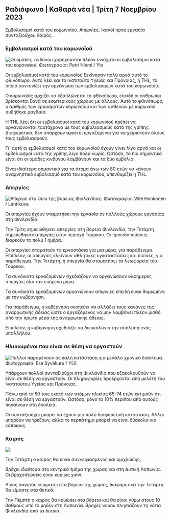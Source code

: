 ## Ραδιόφωνο \| Καθαρά νέα \| Τρίτη 7 Νοεμβρίου 2023

Εμβολιασμοί κατά του κορωνοϊού. Απεργίες. Ικανοί προς εργασία συνταξιούχοι. Καιρός.

### Εμβολιασμοί κατά του κορωνοϊού

![Οι ομάδες κινδύνου χορηγούνται πλέον ενισχυτικοί εμβολιασμοί κατά του κοροναϊού. Φωτογραφία: Petri Niemi / Yle](https://images.cdn.yle.fi/image/upload/c_crop,h_2266,w_4027,x_0,y_0/ar_1.777777777777777,c_fill,g_faces,h_1_6100,w_q_auto:eco/f_auto/fl_lossy/v1675253861/39-99789363046bc0166b4)

Οι εμβολιασμοί κατά του κορωνοϊού ξεκίνησαν πολύ αργά αυτό το φθινόπωρο. Αυτό λέει και το Ινστιτούτο Υγείας και Πρόνοιας, ή THL, το οποίο συντονίζει την οργάνωση των εμβολιασμών κατά του κορωνοϊού.

Ο κορωνοϊός αρχίζει να εξαπλώνεται το φθινόπωρο, επειδή οι άνθρωποι βρίσκονται ξανά σε εσωτερικούς χώρους με άλλους. Αυτό το φθινόπωρο, ο αριθμός των κρουσμάτων κορωνοϊού και των ασθενών με κορωνοϊό αυξήθηκε ραγδαία.

Η THL λέει ότι οι εμβολιασμοί κατά του κορωνοϊού πρέπει να οργανώνονται ταυτόχρονα με τους εμβολιασμούς κατά της γρίπης. Διαφορετικά, δεν υπάρχουν αρκετοί εργαζόμενοι για να χειριστούν όλους τους εμβολιασμούς.

Γι' αυτό οι εμβολιασμοί κατά του κορωνοϊού έχουν γίνει λίγο αργά και οι εμβολιασμοί κατά της γρίπης λίγο πολύ νωρίς. Ωστόσο, το πιο σημαντικό είναι ότι οι ομάδες κινδύνου λαμβάνουν και τα δύο εμβόλια.

Είναι ιδιαίτερα σημαντικό για τα άτομα άνω των 80 ετών να κάνουν αναμνηστικό εμβολιασμό κατά του κορωνοϊού, υπενθυμίζει η THL.

### Απεργίες

![Απεργοί στο Oulu της βόρειας Φινλανδίας. Φωτογραφία: Ville Honkonen / Lehtikuva](https://images.cdn.yle.fi/image/upload/c_crop,h_2880,w_5120,x_0,y_533/ar_1.777777777777777,c_fill,g_510,whq_auto:eco/f_auto/fl_lossy/v1699368229/39-11968696549f7933eb81)

Οι απεργίες έχουν σταματήσει την εργασία σε πολλούς χώρους εργασίας στη Φινλανδία.

Την Τρίτη σημειώθηκαν απεργίες στη βόρεια Φινλανδία, την Τετάρτη σημειώθηκαν απεργίες στην περιοχή Τούρκου. Οι προειδοποιήσεις διαρκούν το πολύ 1 ημέρα.

Οι απεργίες σταματούν τα εργοστάσια για μια μέρα, για παράδειγμα. Επιπλέον, οι απεργίες κλείνουν αθλητικές εγκαταστάσεις και πισίνες, για παράδειγμα. Την Τετάρτη, η απεργία θα σταματήσει τα λεωφορεία του Τούρκου.

Τα συνδικάτα εργαζομένων σχεδιάζουν να οργανώσουν ολοήμερες απεργίες όλο τον επόμενο μήνα.

Τα συνδικάτα εργαζομένων οργανώνουν απεργίες επειδή είναι θυμωμένα με την κυβέρνηση.

Για παράδειγμα, η κυβέρνηση σκοπεύει να αλλάξει τους κανόνες της αναρρωτικής άδειας ώστε ο εργαζόμενος να μην λαμβάνει πλέον μισθό από την πρώτη μέρα της αναρρωτικής άδειας.

Επιπλέον, η κυβέρνηση σχεδιάζει να διευκολύνει την απόλυση ενός υπαλλήλου.

### Ηλικιωμένοι που είναι σε θέση να εργαστούν

![Πολλοί παραμένουν σε καλή κατάσταση για μεγάλο χρονικό διάστημα. Φωτογραφία: Esa Syväkuru / YLE](https://images.cdn.yle.fi/image/upload/c_crop,h_3375,w_6000,x_0,y_47/ar_1.7777777777777777,c_fill,g_50,h_100,h_100,000,000,000,000,2011q_auto:eco/f_auto/fl_lossy/v1568642672/39-5915475d7f9625891ee)

Υπάρχουν πολλοί συνταξιούχοι στη Φινλανδία που εξακολουθούν να είναι σε θέση να εργαστούν. Οι πληροφορίες προέρχονται από μελέτη του Ινστιτούτου Υγείας και Πρόνοιας.

Πάνω από το 50 τοις εκατό των ατόμων ηλικίας 65-74 ετών εκτιμούν ότι είναι σε θέση να εργαστούν. Ωστόσο, μόνο το 10% περίπου από αυτούς πηγαίνουν στη δουλειά.

Οι συνταξιούχοι μπορεί να έχουν μια πολύ διαφορετική κατάσταση. Άλλοι μπορούν να τρέξουν, αλλά το περπάτημα μπορεί να είναι δύσκολο για κάποιους.

### Καιρός

![](https://images.cdn.yle.fi/image/upload/c_crop,h_1080,w_1919,x_0,y_0/ar_1.777777777777777,c_fill,g_faces,h_675,w_120.toe/f_auto/fl_lossy/v1699373925/39-1197270654a63406a4f5)

Την Τετάρτη ο καιρός θα είναι συννεφιασμένος και ομιχλώδης.

Βρέχει ιδιαίτερα στο κεντρικό τμήμα της χώρας και στη Δυτική Λαπωνία. Οι βροχοπτώσεις είναι κυρίως χιόνι.

Λίγος παγετός επικρατεί στα βόρεια της χώρας, διαφορετικά την Τετάρτη θα είμαστε στα θετικά.

Την Πέμπτη ο καιρός θα κρυώσει στα βόρεια και θα είναι γύρω στους 10 βαθμούς υπό το μηδέν στη Λαπωνία. Βροχές νερού πλησιάζουν τη νότια Φινλανδία από τα δυτικά.